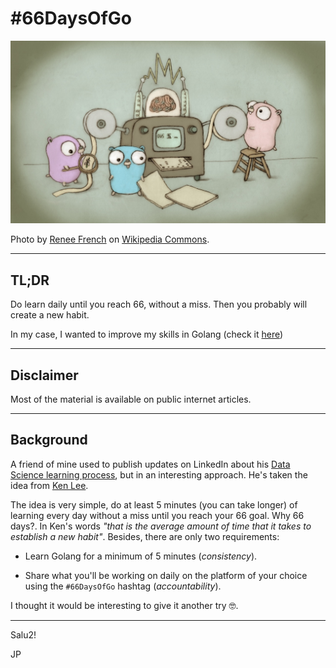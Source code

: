 # #66DaysOfGo

![./readme-images/readme-images/Go_gopher_five_years.jpg](./readme-images/Go_gopher_five_years.jpg)

Photo by [Renee French](http://reneefrench.blogspot.com/) on [Wikipedia Commons](https://commons.wikimedia.org/wiki/File:Go_gopher_five_years.jpg).

---

## TL;DR

Do learn daily until you reach 66, without a miss. Then you probably will create a new habit.

In my case, I wanted to improve my skills in Golang (check it [here](./challenge/README.md))

---

## Disclaimer

Most of the material is available on public internet articles.

---

## Background

A friend of mine used to publish updates on LinkedIn about his [Data Science learning process](https://www.linkedin.com/search/results/all/?keywords=%2366DaysOfData&origin=GLOBAL_SEARCH_HEADER), but in an interesting approach. He's taken the idea from [Ken Lee](https://medium.com/r/?url=https%3A%2F%2Ftowardsdatascience.com%2Fwhy-im-starting-data-science-over-21bec8036ce9).

The idea is very simple, do at least 5 minutes (you can take longer) of learning every day without a miss until you reach your 66 goal. Why 66 days?.
In Ken's words _"that is the average amount of time that it takes to establish a new habit"_. Besides, there are only two requirements:

* Learn Golang for a minimum of 5 minutes (_consistency_).

* Share what you'll be working on daily on the platform of your choice using the `#66DaysOfGo` hashtag (_accountability_).

I thought it would be interesting to give it another try 🤓.

---

Salu2!

JP
